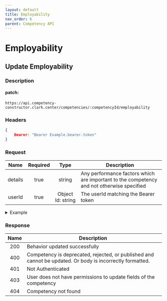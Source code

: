 ```yaml
---
layout: default
title: Employability
nav_order: 6
parent: Competency API
---
```

# Employability

## Update Employability

### Description

#### patch:
```http
https://api.competency-constructor.clark.center/competencies/:competencyId/employability
```

### Headers
```json
{
    Bearer: "Bearer Example.bearer.token"
}
```

### Request

| Name | Required | Type | Description |
|:----:|:-----:|:----:|-----|
| details | true | string | Any performance factors which are important to the competency and not otherwise specified |
| userId | true | Object Id: string | The userId matching the Bearer token |

<details closed markdown="block">
  <summary>
    Example
  </summary>
```json
{
    body: {
        details: "The student works well on a team, to achieve an exemplary end result.",
        userId: "aposjdfnpouapuofaou"
    }
}
```
</details>

### Response

| Name | Description |
|:----:|----|
| 200 | Behavior updated successfully |
| 400 | Competency is deprecated, rejected, or published and cannot be updated. Or body is incorrectly formatted. |
| 401 | Not Authenticated  |
| 403 | User does not have permissions to update fields of the competency |
| 404 | Competency not found |